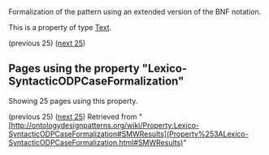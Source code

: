 Formalization of the pattern using an extended version of the BNF notation.


This is a property of type [Text](../Type/Text.md "Type:Text").




  

(previous 25) ([next 25](http://ontologydesignpatterns.org/wiki/index.php?title=Property:Lexico-SyntacticODPCaseFormalization&from=Lexico+Syntactic+ODPs+corresponding+to+Simple+Part-Whole+relation+%22or%22+Constituency+%22or%22+Componency+%22or%22+Collection-Entity+ODPs%2F4#SMWResults "Property:Lexico-SyntacticODPCaseFormalization"))
## Pages using the property "Lexico-SyntacticODPCaseFormalization"


Showing 25 pages using this property.


(previous 25) ([next 25](http://ontologydesignpatterns.org/wiki/index.php?title=Property:Lexico-SyntacticODPCaseFormalization&from=Lexico+Syntactic+ODPs+corresponding+to+Simple+Part-Whole+relation+%22or%22+Constituency+%22or%22+Componency+%22or%22+Collection-Entity+ODPs%2F4#SMWResults "Property:Lexico-SyntacticODPCaseFormalization"))
Retrieved from "[http://ontologydesignpatterns.org/wiki/Property:Lexico-SyntacticODPCaseFormalization#SMWResults](Property%253ALexico-SyntacticODPCaseFormalization.html#SMWResults)"